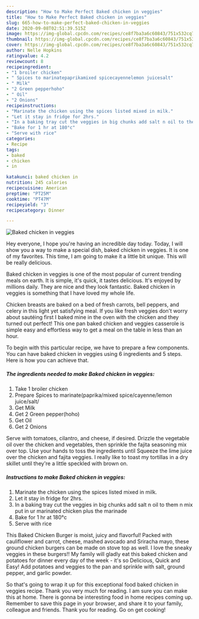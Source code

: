 ```yaml
---
description: "How to Make Perfect Baked chicken in veggies"
title: "How to Make Perfect Baked chicken in veggies"
slug: 665-how-to-make-perfect-baked-chicken-in-veggies
date: 2020-09-08T02:51:39.515Z
image: https://img-global.cpcdn.com/recipes/ce8f7ba3a6c60843/751x532cq70/baked-chicken-in-veggies-recipe-main-photo.jpg
thumbnail: https://img-global.cpcdn.com/recipes/ce8f7ba3a6c60843/751x532cq70/baked-chicken-in-veggies-recipe-main-photo.jpg
cover: https://img-global.cpcdn.com/recipes/ce8f7ba3a6c60843/751x532cq70/baked-chicken-in-veggies-recipe-main-photo.jpg
author: Nelle Hopkins
ratingvalue: 4.2
reviewcount: 8
recipeingredient:
- "1 broiler chicken"
- " Spices to marinatepaprikamixed spicecayennelemon juicesalt"
- " Milk"
- "2 Green pepperhoho"
- " Oil"
- "2 Onions"
recipeinstructions:
- "Marinate the chicken using the spices listed mixed in milk."
- "Let it stay in fridge for 2hrs."
- "In a baking tray cut the veggies in big chunks add salt n oil to them n mix put in ur marinated chicken plus the marinade"
- "Bake for 1 hr at 180°c"
- "Serve with rice"
categories:
- Recipe
tags:
- baked
- chicken
- in

katakunci: baked chicken in 
nutrition: 245 calories
recipecuisine: American
preptime: "PT25M"
cooktime: "PT47M"
recipeyield: "3"
recipecategory: Dinner

---
```



![Baked chicken in veggies](https://img-global.cpcdn.com/recipes/ce8f7ba3a6c60843/751x532cq70/baked-chicken-in-veggies-recipe-main-photo.jpg)

Hey everyone, I hope you're having an incredible day today. Today, I will show you a way to make a special dish, baked chicken in veggies. It is one of my favorites. This time, I am going to make it a little bit unique. This will be really delicious.

Baked chicken in veggies is one of the most popular of current trending meals on earth. It is simple, it's quick, it tastes delicious. It's enjoyed by millions daily. They are nice and they look fantastic. Baked chicken in veggies is something that I have loved my whole life.

Chicken breasts are baked on a bed of fresh carrots, bell peppers, and celery in this light yet satisfying meal. If you like fresh veggies don&#39;t worry about sautéing first I baked mine in the oven with the chicken and they turned out perfect! This one pan baked chicken and veggies casserole is simple easy and effortless way to get a meal on the table in less than an hour.


To begin with this particular recipe, we have to prepare a few components. You can have baked chicken in veggies using 6 ingredients and 5 steps. Here is how you can achieve that.

<!--inarticleads1-->

##### The ingredients needed to make Baked chicken in veggies:

1. Take 1 broiler chicken
1. Prepare  Spices to marinate(paprika/mixed spice/cayenne/lemon juice/salt/
1. Get  Milk
1. Get 2 Green pepper(hoho)
1. Get  Oil
1. Get 2 Onions


Serve with tomatoes, cilantro, and cheese, if desired. Drizzle the vegetable oil over the chicken and vegetables, then sprinkle the fajita seasoning mix over top. Use your hands to toss the ingredients until Squeeze the lime juice over the chicken and fajita veggies. I really like to toast my tortillas in a dry skillet until they&#39;re a little speckled with brown on. 

<!--inarticleads2-->

##### Instructions to make Baked chicken in veggies:

1. Marinate the chicken using the spices listed mixed in milk.
1. Let it stay in fridge for 2hrs.
1. In a baking tray cut the veggies in big chunks add salt n oil to them n mix put in ur marinated chicken plus the marinade
1. Bake for 1 hr at 180°c
1. Serve with rice


This Baked Chicken Burger is moist, juicy and flavorful! Packed with cauliflower and carrot, cheese, mashed avocado and Sriracha mayo, these ground chicken burgers can be made on stove top as well. I love the sneaky veggies in these burgers!! My family will gladly eat this baked chicken and potatoes for dinner every day of the week - it&#39;s so Delicious, Quick and Easy! Add potatoes and veggies to the pan and sprinkle with salt, ground pepper, and garlic powder. 

So that's going to wrap it up for this exceptional food baked chicken in veggies recipe. Thank you very much for reading. I am sure you can make this at home. There is gonna be interesting food in home recipes coming up. Remember to save this page in your browser, and share it to your family, colleague and friends. Thank you for reading. Go on get cooking!
